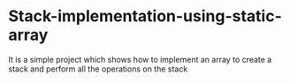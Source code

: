 # Stack-implementation-using-static-array
It is a simple project which shows how to implement an array to create a stack and perform all the operations on the stack
